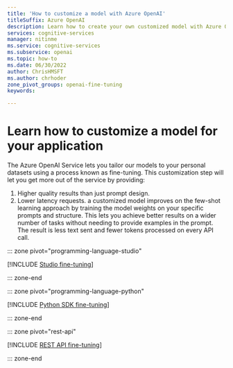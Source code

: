 ```yaml
---
title: 'How to customize a model with Azure OpenAI'
titleSuffix: Azure OpenAI
description: Learn how to create your own customized model with Azure OpenAI
services: cognitive-services
manager: nitinme
ms.service: cognitive-services
ms.subservice: openai
ms.topic: how-to
ms.date: 06/30/2022
author: ChrisHMSFT
ms.author: chrhoder
zone_pivot_groups: openai-fine-tuning
keywords: 

---
```

# Learn how to customize a model for your application

The Azure OpenAI Service lets you tailor our models to your personal datasets using a process known as fine-tuning. This customization step will let you get more out of the service by providing:

1. Higher quality results than just prompt design.
1. Lower latency requests. a customized model improves on the few-shot learning approach by training the model weights on your specific prompts and structure. This lets you achieve better results on a wider number of tasks without needing to provide examples in the prompt. The result is less text sent and fewer tokens processed on every API call.

::: zone pivot="programming-language-studio"

[!INCLUDE [Studio fine-tuning](../includes/fine-tuning-studio.md)]

::: zone-end

::: zone pivot="programming-language-python"

[!INCLUDE [Python SDK fine-tuning](../includes/fine-tuning-python.md)]

::: zone-end

::: zone pivot="rest-api"

[!INCLUDE [REST API fine-tuning](../includes/fine-tuning-rest.md)]

::: zone-end